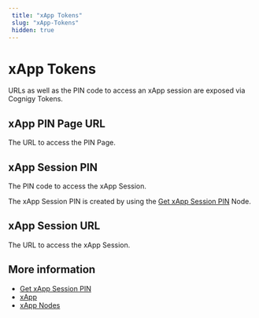 ```yaml
---
 title: "xApp Tokens" 
 slug: "xApp-Tokens" 
 hidden: true
---
```


# xApp Tokens

URLs as well as the PIN code to access an xApp session are exposed via Cognigy Tokens.

## xApp PIN Page URL	

The URL to access the PIN Page.

## xApp Session PIN	

The PIN code to access the xApp Session.

The xApp Session PIN is created by using the [Get xApp Session PIN](../flow-nodes/xApp/get-xApp-session-PIN.md) Node.

## xApp Session URL

The URL to access the xApp Session.


## More information

- [Get xApp Session PIN](../flow-nodes/xApp/get-xApp-session-PIN.md) 
- [xApp](overview.md)
- [xApp Nodes](../flow-nodes/xApp/overview.md)
